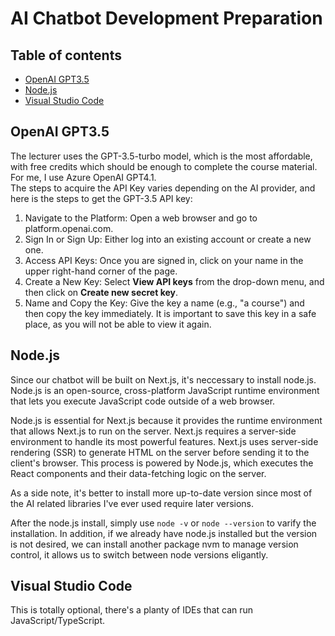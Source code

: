 # AI Chatbot Development Preparation

## Table of contents
- [OpenAI GPT3.5](#openai-gpt-3.5)
- [Node.js](#node.js)
- [Visual Studio Code](#visual-studio-code)

## OpenAI GPT3.5
The lecturer uses the GPT-3.5-turbo model, which is the most affordable, with free credits which should be enough to complete the course material. For me, I use Azure OpenAI GPT4.1.  
The steps to acquire the API Key varies depending on the AI provider, and here is the steps to get the GPT-3.5 API key:

1. Navigate to the Platform: Open a web browser and go to platform.openai.com.
2. Sign In or Sign Up: Either log into an existing account or create a new one.
3. Access API Keys: Once you are signed in, click on your name in the upper right-hand corner of the page.
4. Create a New Key: Select **View API keys** from the drop-down menu, and then click on **Create new secret key**.
5. Name and Copy the Key: Give the key a name (e.g., "a course") and then copy the key immediately. It is important to save this key in a safe place, as you will not be able to view it again.

## Node.js
Since our chatbot will be built on Next.js, it's neccessary to install node.js. Node.js is an open-source, cross-platform JavaScript runtime environment that lets you execute JavaScript code outside of a web browser.

Node.js is essential for Next.js because it provides the runtime environment that allows Next.js to run on the server. Next.js requires a server-side environment to handle its most powerful features. Next.js uses server-side rendering (SSR) to generate HTML on the server before sending it to the client's browser. This process is powered by Node.js, which executes the React components and their data-fetching logic on the server.

As a side note, it's better to install more up-to-date version since most of the AI related libraries I've ever used require later versions.

After the node.js install, simply use `node -v` or `node --version` to varify the installation. In addition, if we already have node.js installed but the version is not desired, we can install another 
package nvm to manage version control, it allows us to switch between node versions eligantly.

## Visual Studio Code
This is totally optional, there's a planty of IDEs that can run JavaScript/TypeScript.
